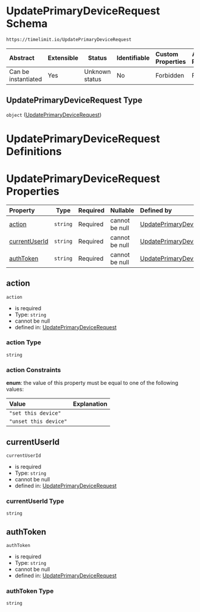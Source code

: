 # UpdatePrimaryDeviceRequest Schema

```txt
https://timelimit.io/UpdatePrimaryDeviceRequest
```




| Abstract            | Extensible | Status         | Identifiable | Custom Properties | Additional Properties | Access Restrictions | Defined In                                                                                              |
| :------------------ | ---------- | -------------- | ------------ | :---------------- | --------------------- | ------------------- | ------------------------------------------------------------------------------------------------------- |
| Can be instantiated | Yes        | Unknown status | No           | Forbidden         | Forbidden             | none                | [UpdatePrimaryDeviceRequest.schema.json](UpdatePrimaryDeviceRequest.schema.json "open original schema") |

## UpdatePrimaryDeviceRequest Type

`object` ([UpdatePrimaryDeviceRequest](updateprimarydevicerequest.md))

# UpdatePrimaryDeviceRequest Definitions

# UpdatePrimaryDeviceRequest Properties

| Property                        | Type     | Required | Nullable       | Defined by                                                                                                                                                            |
| :------------------------------ | -------- | -------- | -------------- | :-------------------------------------------------------------------------------------------------------------------------------------------------------------------- |
| [action](#action)               | `string` | Required | cannot be null | [UpdatePrimaryDeviceRequest](updateprimarydevicerequest-properties-action.md "https&#x3A;//timelimit.io/UpdatePrimaryDeviceRequest#/properties/action")               |
| [currentUserId](#currentUserId) | `string` | Required | cannot be null | [UpdatePrimaryDeviceRequest](updateprimarydevicerequest-properties-currentuserid.md "https&#x3A;//timelimit.io/UpdatePrimaryDeviceRequest#/properties/currentUserId") |
| [authToken](#authToken)         | `string` | Required | cannot be null | [UpdatePrimaryDeviceRequest](updateprimarydevicerequest-properties-authtoken.md "https&#x3A;//timelimit.io/UpdatePrimaryDeviceRequest#/properties/authToken")         |

## action




`action`

-   is required
-   Type: `string`
-   cannot be null
-   defined in: [UpdatePrimaryDeviceRequest](updateprimarydevicerequest-properties-action.md "https&#x3A;//timelimit.io/UpdatePrimaryDeviceRequest#/properties/action")

### action Type

`string`

### action Constraints

**enum**: the value of this property must be equal to one of the following values:

| Value                 | Explanation |
| :-------------------- | ----------- |
| `"set this device"`   |             |
| `"unset this device"` |             |

## currentUserId




`currentUserId`

-   is required
-   Type: `string`
-   cannot be null
-   defined in: [UpdatePrimaryDeviceRequest](updateprimarydevicerequest-properties-currentuserid.md "https&#x3A;//timelimit.io/UpdatePrimaryDeviceRequest#/properties/currentUserId")

### currentUserId Type

`string`

## authToken




`authToken`

-   is required
-   Type: `string`
-   cannot be null
-   defined in: [UpdatePrimaryDeviceRequest](updateprimarydevicerequest-properties-authtoken.md "https&#x3A;//timelimit.io/UpdatePrimaryDeviceRequest#/properties/authToken")

### authToken Type

`string`
